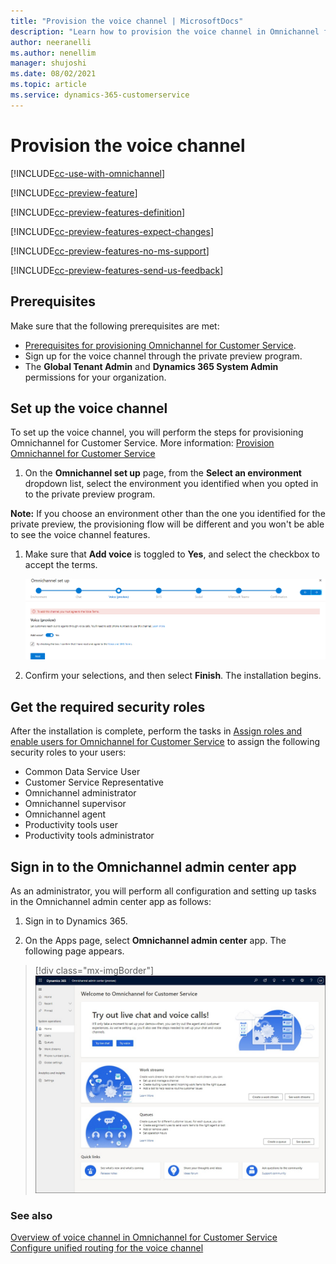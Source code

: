 ```yaml
---
title: "Provision the voice channel | MicrosoftDocs"
description: "Learn how to provision the voice channel in Omnichannel for Customer Service."
author: neeranelli
ms.author: nenellim
manager: shujoshi
ms.date: 08/02/2021
ms.topic: article
ms.service: dynamics-365-customerservice
---
```


# Provision the voice channel

[!INCLUDE[cc-use-with-omnichannel](../includes/cc-use-with-omnichannel.md)]

[!INCLUDE[cc-preview-feature](../includes/cc-preview-feature.md)]

[!INCLUDE[cc-preview-features-definition](../includes/cc-preview-features-definition.md)]

[!INCLUDE[cc-preview-features-expect-changes](../includes/cc-preview-features-expect-changes.md)]

[!INCLUDE[cc-preview-features-no-ms-support](../includes/cc-preview-features-no-ms-support.md)]

[!INCLUDE[cc-preview-features-send-us-feedback](../includes/cc-preview-features-send-us-feedback.md)]

## Prerequisites

Make sure that the following prerequisites are met:

- [Prerequisites for provisioning Omnichannel for Customer Service](omnichannel-provision-license.md#prerequisites).
- Sign up for the voice channel through the private preview program.
- The **Global Tenant Admin** and **Dynamics 365 System Admin** permissions for your organization.

## Set up the voice channel

To set up the voice channel, you will perform the steps for provisioning Omnichannel for Customer Service. More information: [Provision Omnichannel for Customer Service](omnichannel-provision-license.md)

1. On the **Omnichannel set up** page, from the **Select an environment** dropdown list, select the environment you identified when you opted in to the private preview program.

**Note:** If you choose an environment other than the one you identified for the private preview, the provisioning flow will be different and you won't be able to see the voice channel features.

1. Make sure that **Add voice** is toggled to **Yes**, and select the checkbox to accept the terms.

    ![Provision voice channel.](media/provision-voice.png "Provision voice channel")

1. Confirm your selections, and then select **Finish**. The installation begins.

## Get the required security roles

After the installation is complete, perform the tasks in [Assign roles and enable users for Omnichannel for Customer Service](add-users-assign-roles.md) to assign the following security roles to your users:

- Common Data Service User
- Customer Service Representative
- Omnichannel administrator
- Omnichannel supervisor
- Omnichannel agent
- Productivity tools user
- Productivity tools administrator

## Sign in to the Omnichannel admin center app

As an administrator, you will perform all configuration and setting up tasks in the Omnichannel admin center app as follows:

1. Sign in to Dynamics 365.

2. On the Apps page, select **Omnichannel admin center** app. The following page appears.

> [!div class="mx-imgBorder"]
> ![Screenshot of ](./media/image8.png)

### See also

[Overview of voice channel in Omnichannel for Customer Service](voice-channel.md)  
[Configure unified routing for the voice channel](voice-channel-route-queues.md)  